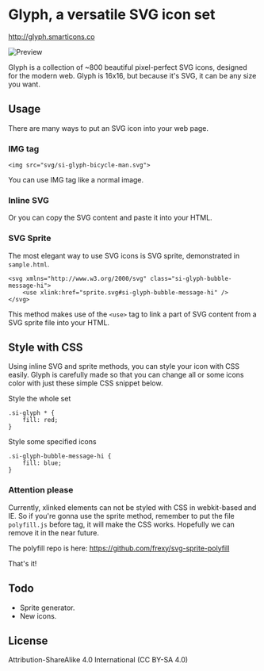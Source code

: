 # Glyph, a versatile SVG icon set 

http://glyph.smarticons.co

![Preview](https://raw.githubusercontent.com/frexy/glyph-iconset/master/cover.png)

Glyph is a collection of ~800 beautiful pixel-perfect SVG icons, designed for the modern web. Glyph is 16x16, but because it's SVG, it can be any size you want.

## Usage

There are many ways to put an SVG icon into your web page. 

### IMG tag

```
<img src="svg/si-glyph-bicycle-man.svg">
```
You can use IMG tag like a normal image.

### Inline SVG

Or you can copy the SVG content and paste it into your HTML.

### SVG Sprite

The most elegant way to use SVG icons is SVG sprite, demonstrated in ```sample.html```.

```
<svg xmlns="http://www.w3.org/2000/svg" class="si-glyph-bubble-message-hi">
    <use xlink:href="sprite.svg#si-glyph-bubble-message-hi" />
</svg>
```

This method makes use of the ```<use>``` tag to link a part of SVG content from a SVG sprite file into your HTML.


## Style with CSS

Using inline SVG and sprite methods, you can style your icon with CSS easily. Glyph is carefully made so that you can change all or some icons color with just these simple CSS snippet below.


Style the whole set

```
.si-glyph * {
    fill: red;
}
```

Style some specified icons

```
.si-glyph-bubble-message-hi {
    fill: blue;
}
```

### Attention please

Currently, xlinked elements can not be styled with CSS in webkit-based and IE. So if you're gonna use the sprite method, remember to put the file ```polyfill.js``` before </head> tag, it will make the CSS works. Hopefully we can remove it in the near future.

The polyfill repo is here: https://github.com/frexy/svg-sprite-polyfill

That's it!

## Todo
*   Sprite generator.
*   New icons.

## License

Attribution-ShareAlike 4.0 International (CC BY-SA 4.0)
